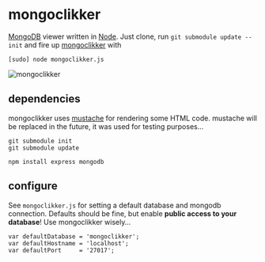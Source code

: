 # mongoclikker

[MongoDB](http://mongodb.org) viewer written in [Node](http://nodejs.org). Just clone, run `git submodule update --init` and fire up [mongoclikker](https://github.com/semu/mongoclikker) with 

    [sudo] node mongoclikker.js

![mongoclikker](http://img.hazelco.de/mongoclikker-20110727-211717.jpg)

## dependencies

mongoclikker uses [mustache](http://mustache.github.com/) for rendering some HTML code. mustache will be replaced in the future, it was used for testing purposes…

    git submodule init
    git submodule update

    npm install express mongodb

## configure

See `mongoclikker.js` for setting a default database and mongodb connection. Defaults should be fine, but enable **public access to your database**! Use mongoclikker wisely…

    var defaultDatabase = 'mongoclikker';
    var defaultHostname = 'localhost';
    var defaultPort     = '27017';


